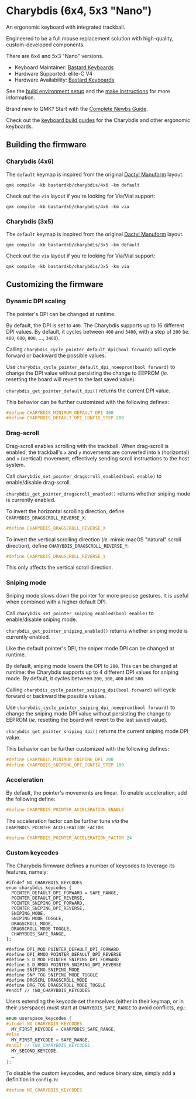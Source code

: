 # Charybdis (6x4, 5x3 "Nano")

An ergonomic keyboard with integrated trackball.

Engineered to be a full mouse replacement solution with high-quality,
custom-developed components.

There are 6x4 and 5x3 "Nano" versions.

-   Keyboard Maintainer: [Bastard Keyboards](https://github.com/Bastardkb)
-   Hardware Supported: elite-C V4
-   Hardware Availability: [Bastard Keyboards](https://bastardkb.com)

See the [build environment setup](https://docs.qmk.fm/#/getting_started_build_tools)
and the [make instructions](https://docs.qmk.fm/#/getting_started_make_guide)
for more information.

Brand new to QMK? Start with the [Complete Newbs Guide](https://docs.qmk.fm/#/newbs).

Check out the [keyboard build guides](https://docs.bastardkb.com) for the
Charybdis and other ergonomic keyboards.

## Building the firmware

### Charybdis (4x6)

The `default` keymap is inspired from the original [Dactyl
Manuform](../../handwired/dactyl_manuform) layout.

```shell
qmk compile -kb bastardkb/charybdis/4x6 -km default
```

Check out the `via` layout if you're looking for Via/Vial support:

```shell
qmk compile -kb bastardkb/charybdis/4x6 -km via
```

### Charybdis (3x5)

The `default` keymap is inspired from the original [Dactyl
Manuform](../../handwired/dactyl_manuform) layout.

```shell
qmk compile -kb bastardkb/charybdis/3x5 -km default
```

Check out the `via` layout if you're looking for Via/Vial support:

```shell
qmk compile -kb bastardkb/charybdis/3x5 -km via
```

## Customizing the firmware

### Dynamic DPI scaling

The pointer's DPI can be changed at runtime.

By default, the DPI is set to `400`. The Charybdis supports up to 16 different
DPI values. By default, it cycles between `400` and `3400`, with a step of
`200` (_ie._ `400`, `600`, `800`, …, `3400`).

Calling `charybdis_cycle_pointer_default_dpi(bool forward)` will cycle forward
or backward the possible values.

Use `charybdis_cycle_pointer_default_dpi_noeeprom(bool forward)` to change the
DPI value without persisting the change to EEPROM (_ie._ resetting the board
will revert to the last saved value).

`charybdis_get_pointer_default_dpi()` returns the current DPI value.

This behavior can be further customized with the following defines:

```c
#define CHARYBDIS_MINIMUM_DEFAULT_DPI 400
#define CHARYBDIS_DEFAULT_DPI_CONFIG_STEP 200
```

### Drag-scroll

Drag-scroll enables scrolling with the trackball. When drag-scroll is enabled,
the trackball's `x` and `y` movements are converted into `h` (horizontal) and
`v` (vertical) movement, effectively sending scroll instructions to the host
system.

Call `charybdis_set_pointer_dragscroll_enabled(bool enable)` to enable/disable
drag-scroll.

`charybdis_get_pointer_dragscroll_enabled()` returns whether sniping mode is
currently enabled.

To invert the horizontal scrolling direction, define
`CHARYBDIS_DRAGSCROLL_REVERSE_X`:

```c
#define CHARYBDIS_DRAGSCROLL_REVERSE_X
```

To invert the vertical scrolling direction (_ie._ mimic macOS "natural" scroll
direction), define `CHARYBDIS_DRAGSCROLL_REVERSE_Y`:

```c
#define CHARYBDIS_DRAGSCROLL_REVERSE_Y
```

This only affects the vertical scroll direction.

### Sniping mode

Sniping mode slows down the pointer for more precise gestures. It is useful
when combined with a higher default DPI.

Call `charybdis_set_pointer_sniping_enabled(bool enable)` to enable/disable
sniping mode.

`charybdis_get_pointer_sniping_enabled()` returns whether sniping mode is
currently enabled.

Like the default pointer's DPI, the sniper mode DPI can be changed at runtime.

By default, sniping mode lowers the DPI to `200`. This can be changed at
runtime: the Charybdis supports up to 4 different DPI values for sniping mode.
By default, it cycles between `200`, `300`, `400` and `500`.

Calling `charybdis_cycle_pointer_sniping_dpi(bool forward)` will cycle forward
or backward the possible values.

Use `charybdis_cycle_pointer_sniping_dpi_noeeprom(bool forward)` to change the
sniping mode DPI value without persisting the change to EEPROM (_ie._ resetting
the board will revert to the last saved value).

`charybdis_get_pointer_sniping_dpi()` returns the current sniping mode DPI
value.

This behavior can be further customized with the following defines:

```c
#define CHARYBDIS_MINIMUM_SNIPING_DPI 200
#define CHARYBDIS_SNIPING_DPI_CONFIG_STEP 100
```

### Acceleration

By default, the pointer's movements are linear. To enable acceleration, add the
following define:

```c
#define CHARYBDIS_POINTER_ACCELERATION_ENABLE
```

The acceleration factor can be further tune _via_ the
`CHARYBDIS_POINTER_ACCELERATION_FACTOR`:

```c
#define CHARYBDIS_POINTER_ACCELERATION_FACTOR 24
```

### Custom keycodes

The Charybdis firmware defines a number of keycodes to leverage its features,
namely:

```
#ifndef NO_CHARYBDIS_KEYCODES
enum charybdis_keycodes {
  POINTER_DEFAULT_DPI_FORWARD = SAFE_RANGE,
  POINTER_DEFAULT_DPI_REVERSE,
  POINTER_SNIPING_DPI_FORWARD,
  POINTER_SNIPING_DPI_REVERSE,
  SNIPING_MODE,
  SNIPING_MODE_TOGGLE,
  DRAGSCROLL_MODE,
  DRAGSCROLL_MODE_TOGGLE,
  CHARYBDIS_SAFE_RANGE,
};

#define DPI_MOD POINTER_DEFAULT_DPI_FORWARD
#define DPI_RMOD POINTER_DEFAULT_DPI_REVERSE
#define S_D_MOD POINTER_SNIPING_DPI_FORWARD
#define S_D_RMOD POINTER_SNIPING_DPI_REVERSE
#define SNIPING SNIPING_MODE
#define SNP_TOG SNIPING_MODE_TOGGLE
#define DRGSCRL DRAGSCROLL_MODE
#define DRG_TOG DRAGSCROLL_MODE_TOGGLE
#endif // !NO_CHARYBDIS_KEYCODES
```

Users extending the keycode set themselves (either in their keymap, or in their
userspace) must start at `CHARYBDIS_SAFE_RANGE` to avoid conflicts, _eg._:

```c
enum userspace_keycodes {
#ifndef NO_CHARYBDIS_KEYCODES
  MY_FIRST_KEYCODE = CHARYBDIS_SAFE_RANGE,
#else
  MY_FIRST_KEYCODE = SAFE_RANGE,
#endif // !NO_CHARYBDIS_KEYCODES
  MY_SECOND_KEYCODE,
  …
};
```

To disable the custom keycodes, and reduce binary size, simply add a definition
in `config.h`:

```c
#define NO_CHARYBDIS_KEYCODES
```
